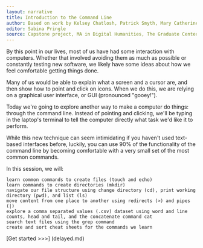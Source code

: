 ```yaml
---
layout: narrative
title: Introduction to the Command Line
author: Based on work by Kelsey Chatlosh, Patrick Smyth, Mary Catherine McKinniburgh, and Jojo Karlin for the CUNY Graduate Center Digital Humanities Research Institute
editor: Sabina Pringle
source: Capstone project, MA in Digital Humanities, The Graduate Center - CUNY
---
```

By this point in our lives, most of us have had some interaction with computers. Whether that involved avoiding them as much as possible or constantly testing new software, we likely have some ideas about how we feel comfortable getting things done.

Many of us would be able to explain what a screen and a cursor are, and then show how to point and click on icons. When we do this, we are relying on a graphical user interface, or GUI (pronounced "gooey!").

Today we're going to explore another way to make a computer do things: through the command line. Instead of pointing and clicking, we'll be typing in the laptop's terminal to tell the computer directly what task we'd like it to perform.

While this new technique can seem intimidating if you haven't used text-based interfaces before, luckily, you can use 90% of the functionality of the command line by becoming comfortable with a very small set of the most common commands.

In this session, we will:

    learn common commands to create files (touch and echo)
    learn commands to create directories (mkdir)
    navigate our file structure using change directory (cd), print working directory (pwd), and list (ls)
    move content from one place to another using redirects (>) and pipes (|)
    explore a comma separated values (.csv) dataset using word and line counts, head and tail, and the concatenate command cat
    search text files using the grep command
    create and sort cheat sheets for the commands we learn

  [Get started >>>] (delayed.md)
